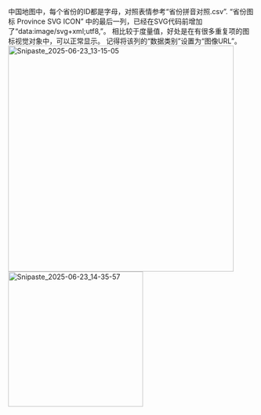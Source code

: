 中国地图中，每个省份的ID都是字母，对照表情参考“省份拼音对照.csv”.
“省份图标 Province SVG ICON” 中的最后一列，已经在SVG代码前增加了“data:image/svg+xml;utf8,”。
相比较于度量值，好处是在有很多重复项的图标视觉对象中，可以正常显示。
记得将该列的“数据类别”设置为“图像URL”。
<img width="460" alt="Snipaste_2025-06-23_13-15-05" src="https://github.com/user-attachments/assets/3f11abc2-e619-475c-8a34-c365cde8a234" />
<img width="275" alt="Snipaste_2025-06-23_14-35-57" src="https://github.com/user-attachments/assets/7b0406e9-e18b-4666-9979-2164d548695b" />
